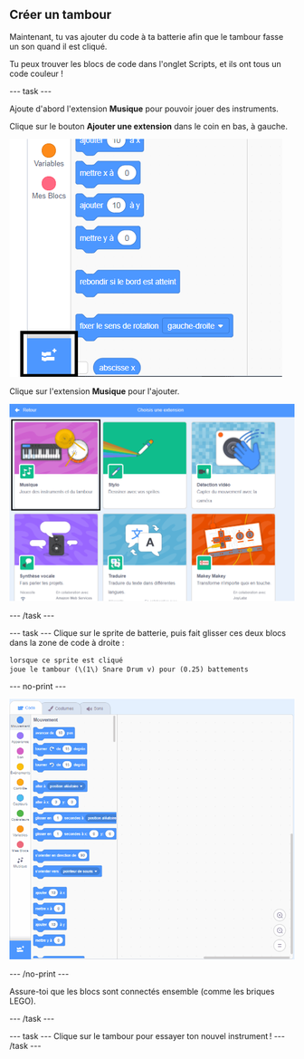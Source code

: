 ## Créer un tambour

Maintenant, tu vas ajouter du code à ta batterie afin que le tambour fasse un son quand il est cliqué.

Tu peux trouver les blocs de code dans l'onglet Scripts, et ils ont tous un code couleur !

\--- task \---

Ajoute d'abord l'extension **Musique** pour pouvoir jouer des instruments.

Clique sur le bouton **Ajouter une extension** dans le coin en bas, à gauche.

![ajouter le bouton extension surligné](images/add-extension-annotated.png)

Clique sur l'extension **Musique** pour l'ajouter.

![extension de musique surlignée](images/click-music-annotated.png)

\--- /task \---

\--- task \--- Clique sur le sprite de batterie, puis fait glisser ces deux blocs dans la zone de code à droite :

```blocks3
lorsque ce sprite est cliqué
joue le tambour (\(1\) Snare Drum v) pour (0.25) battements
```

\--- no-print \---

![capture d'écran](images/connect-block.gif)

\--- /no-print \---

Assure-toi que les blocs sont connectés ensemble (comme les briques LEGO).

\--- /task \---

\--- task \--- Clique sur le tambour pour essayer ton nouvel instrument ! \--- /task \---